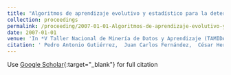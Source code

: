 ```yaml
---
title: "Algoritmos de aprendizaje evolutivo y estadístico para la determinación de mapas de malas hierbas utilizando técnicas de teledetección"
collection: proceedings
permalink: /proceeding/2007-01-01-Algoritmos-de-aprendizaje-evolutivo-y-estadistico-para-la-determinacion-de-mapas-de-malas-hierbas-utilizando-tecnicas-de-teledeteccion
date: 2007-01-01
venue: 'In *V Taller Nacional de Minería de Datos y Aprendizaje (TAMIDA 2007)*'
citation: ' Pedro Antonio Gutiérrez,  Juan Carlos Fernández,  César Hervás-Martínez, &quot;Algoritmos de aprendizaje evolutivo y estadístico para la determinación de mapas de malas hierbas utilizando técnicas de teledetección.&quot; In *V Taller Nacional de Minería de Datos y Aprendizaje (TAMIDA 2007)*, 2007, Zaragoza, España, pp.239--246.'
---
```

Use [Google Scholar](https://scholar.google.com/scholar?q=Algoritmos+de+aprendizaje+evolutivo+y+estadistico+para+la+determinacion+de+mapas+de+malas+hierbas+utilizando+tecnicas+de+teledeteccion){:target="_blank"} for full citation